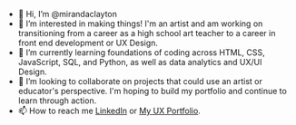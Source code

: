 - 👋 Hi, I’m @mirandaclayton
- 👀 I’m interested in making things! I'm an artist and am working on transitioning from a career as a high school art teacher to a career in front end development or UX Design.
- 🌱 I’m currently learning foundations of coding across HTML, CSS, JavaScript, SQL, and Python, as well as data analytics and UX/UI Design.
- 💞️ I’m looking to collaborate on projects that could use an artist or educator's perspective. I'm hoping to build my portfolio and continue to learn through action.
- 📫 How to reach me <a href="https://linkedin.com/mirandalclayton/">LinkedIn</a> or <a href="https:/mirandaleecreative.wixsite.com/uxportfolio/">My UX Portfolio</a>.

<!---
mirandaclayton/mirandaclayton is a ✨ special ✨ repository because its `README.md` (this file) appears on your GitHub profile.
You can click the Preview link to take a look at your changes.
--->
